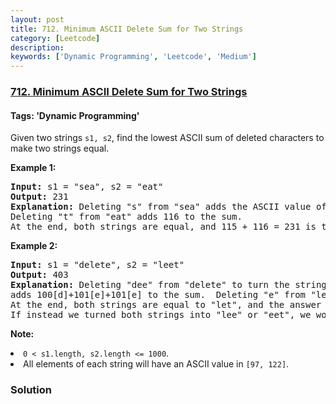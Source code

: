 ```yaml
---
layout: post
title: 712. Minimum ASCII Delete Sum for Two Strings
category: [Leetcode]
description: 
keywords: ['Dynamic Programming', 'Leetcode', 'Medium']
---
```

### [712. Minimum ASCII Delete Sum for Two Strings](https://leetcode.com/problems/minimum-ascii-delete-sum-for-two-strings)

#### Tags: 'Dynamic Programming'

<div class="content__u3I1 question-content__JfgR"><div><p>Given two strings <code>s1, s2</code>, find the lowest ASCII sum of deleted characters to make two strings equal.</p>
<p><b>Example 1:</b><br/>
</p><pre><b>Input:</b> s1 = "sea", s2 = "eat"
<b>Output:</b> 231
<b>Explanation:</b> Deleting "s" from "sea" adds the ASCII value of "s" (115) to the sum.
Deleting "t" from "eat" adds 116 to the sum.
At the end, both strings are equal, and 115 + 116 = 231 is the minimum sum possible to achieve this.
</pre>
<p></p>
<p><b>Example 2:</b><br/>
</p><pre><b>Input:</b> s1 = "delete", s2 = "leet"
<b>Output:</b> 403
<b>Explanation:</b> Deleting "dee" from "delete" to turn the string into "let",
adds 100[d]+101[e]+101[e] to the sum.  Deleting "e" from "leet" adds 101[e] to the sum.
At the end, both strings are equal to "let", and the answer is 100+101+101+101 = 403.
If instead we turned both strings into "lee" or "eet", we would get answers of 433 or 417, which are higher.
</pre>
<p></p>
<p><b>Note:</b>
</p><li><code>0 &lt; s1.length, s2.length &lt;= 1000</code>.</li>
<li>All elements of each string will have an ASCII value in <code>[97, 122]</code>.</li>
<p></p></div></div>

### Solution
